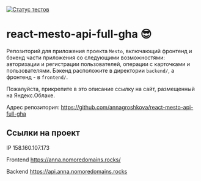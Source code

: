 [![Статус тестов](../../actions/workflows/tests.yml/badge.svg)](../../actions/workflows/tests.yml)

# react-mesto-api-full-gha 😎

Репозиторий для приложения проекта `Mesto`, включающий фронтенд и бэкенд части приложения со следующими возможностями: авторизации и регистрации пользователей, операции с карточками и пользователями. Бэкенд расположите в директории `backend/`, а фронтенд - в `frontend/`. 
  
Пожалуйста, прикрепите в это описание ссылку на сайт, размещенный на Яндекс.Облаке.

Адрес репозитория: https://github.com/annagroshkova/react-mesto-api-full-gha

## Ссылки на проект

IP 158.160.107.173

Frontend https://anna.nomoredomains.rocks/

Backend https://api.anna.nomoredomains.rocks
